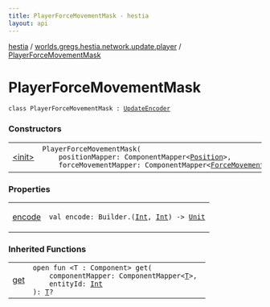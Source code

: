 ```yaml
---
title: PlayerForceMovementMask - hestia
layout: api
---
```


<div class='api-docs-breadcrumbs'><a href="../../index.html">hestia</a> / <a href="../index.html">worlds.gregs.hestia.network.update.player</a> / <a href="./index.html">PlayerForceMovementMask</a></div>

# PlayerForceMovementMask

<div class="signature"><code><span class="keyword">class </span><span class="identifier">PlayerForceMovementMask</span>&nbsp;<span class="symbol">:</span>&nbsp;<a href="../../worlds.gregs.hestia.game.update/-update-encoder/index.html"><span class="identifier">UpdateEncoder</span></a></code></div>

### Constructors

<table class="api-docs-table">
<tbody>
<tr>
<td markdown="1">

<a href="-init-.html">&lt;init&gt;</a>


</td>
<td markdown="1">
<div class="signature"><code><span class="identifier">PlayerForceMovementMask</span><span class="symbol">(</span><br/>&nbsp;&nbsp;&nbsp;&nbsp;<span class="parameterName" id="worlds.gregs.hestia.network.update.player.PlayerForceMovementMask$<init>(com.artemis.ComponentMapper((worlds.gregs.hestia.game.plugins.core.components.map.Position)), com.artemis.ComponentMapper((worlds.gregs.hestia.game.plugins.entity.components.update.ForceMovement)))/positionMapper">positionMapper</span><span class="symbol">:</span>&nbsp;<span class="identifier">ComponentMapper</span><span class="symbol">&lt;</span><a href="../../worlds.gregs.hestia.game.plugins.core.components.map/-position/index.html"><span class="identifier">Position</span></a><span class="symbol">&gt;</span><span class="symbol">, </span><br/>&nbsp;&nbsp;&nbsp;&nbsp;<span class="parameterName" id="worlds.gregs.hestia.network.update.player.PlayerForceMovementMask$<init>(com.artemis.ComponentMapper((worlds.gregs.hestia.game.plugins.core.components.map.Position)), com.artemis.ComponentMapper((worlds.gregs.hestia.game.plugins.entity.components.update.ForceMovement)))/forceMovementMapper">forceMovementMapper</span><span class="symbol">:</span>&nbsp;<span class="identifier">ComponentMapper</span><span class="symbol">&lt;</span><a href="../../worlds.gregs.hestia.game.plugins.entity.components.update/-force-movement/index.html"><span class="identifier">ForceMovement</span></a><span class="symbol">&gt;</span><span class="symbol">)</span></code></div>

</td>
</tr>
</tbody>
</table>

### Properties

<table class="api-docs-table">
<tbody>
<tr>
<td markdown="1">

<a href="encode.html">encode</a>


</td>
<td markdown="1">
<div class="signature"><code><span class="keyword">val </span><span class="identifier">encode</span><span class="symbol">: </span><span class="identifier">Builder</span><span class="symbol">.</span><span class="symbol">(</span><a href="https://kotlinlang.org/api/latest/jvm/stdlib/kotlin/-int/index.html"><span class="identifier">Int</span></a><span class="symbol">,</span>&nbsp;<a href="https://kotlinlang.org/api/latest/jvm/stdlib/kotlin/-int/index.html"><span class="identifier">Int</span></a><span class="symbol">)</span>&nbsp;<span class="symbol">-&gt;</span>&nbsp;<a href="https://kotlinlang.org/api/latest/jvm/stdlib/kotlin/-unit/index.html"><span class="identifier">Unit</span></a></code></div>

</td>
</tr>
</tbody>
</table>

### Inherited Functions

<table class="api-docs-table">
<tbody>
<tr>
<td markdown="1">

<a href="../../worlds.gregs.hestia.game.update/-update-encoder/get.html">get</a>


</td>
<td markdown="1">
<div class="signature"><code><span class="keyword">open</span> <span class="keyword">fun </span><span class="symbol">&lt;</span><span class="identifier">T</span>&nbsp;<span class="symbol">:</span>&nbsp;<span class="identifier">Component</span><span class="symbol">&gt;</span> <span class="identifier">get</span><span class="symbol">(</span><br/>&nbsp;&nbsp;&nbsp;&nbsp;<span class="parameterName" id="worlds.gregs.hestia.game.update.UpdateEncoder$get(com.artemis.ComponentMapper((worlds.gregs.hestia.game.update.UpdateEncoder.get.T)), kotlin.Int)/componentMapper">componentMapper</span><span class="symbol">:</span>&nbsp;<span class="identifier">ComponentMapper</span><span class="symbol">&lt;</span><a href="../../worlds.gregs.hestia.game.update/-update-encoder/get.html#T"><span class="identifier">T</span></a><span class="symbol">&gt;</span><span class="symbol">, </span><br/>&nbsp;&nbsp;&nbsp;&nbsp;<span class="parameterName" id="worlds.gregs.hestia.game.update.UpdateEncoder$get(com.artemis.ComponentMapper((worlds.gregs.hestia.game.update.UpdateEncoder.get.T)), kotlin.Int)/entityId">entityId</span><span class="symbol">:</span>&nbsp;<a href="https://kotlinlang.org/api/latest/jvm/stdlib/kotlin/-int/index.html"><span class="identifier">Int</span></a><br/><span class="symbol">)</span><span class="symbol">: </span><a href="../../worlds.gregs.hestia.game.update/-update-encoder/get.html#T"><span class="identifier">T</span></a><span class="symbol">?</span></code></div>

</td>
</tr>
</tbody>
</table>
